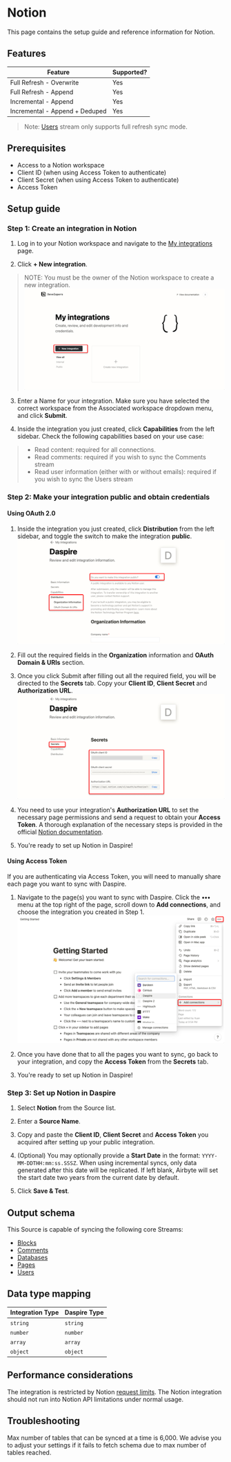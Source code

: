 # Notion

This page contains the setup guide and reference information for Notion.

## Features

| Feature | Supported? |
| --- | --- |
| Full Refresh - Overwrite | Yes |
| Full Refresh - Append | Yes |
| Incremental - Append | Yes |
| Incremental - Append + Deduped | Yes |

  > Note: [Users](https://developers.notion.com/reference/get-users) stream only supports full refresh sync mode.

## Prerequisites

* Access to a Notion workspace
* Client ID (when using Access Token to authenticate)
* Client Secret (when using Access Token to authenticate)
* Access Token

## Setup guide

### Step 1: Create an integration in Notion​

1. Log in to your Notion workspace and navigate to the [My integrations](https://www.notion.so/my-integrations) page.

2. Click **+ New integration**.

  > NOTE: You must be the owner of the Notion workspace to create a new integration.
![Notion New Integration](/docs/setup-guide/assets/images/notion-new-integration.jpg "Notion New Integratione")

3. Enter a Name for your integration. Make sure you have selected the correct workspace from the Associated workspace dropdown menu, and click **Submit**.

4. Inside the integration you just created, click **Capabilities** from the left sidebar. Check the following capabilities based on your use case:

  > * Read content: required for all connections.
  > * Read comments: required if you wish to sync the Comments stream
  > * Read user information (either with or without emails): required if you wish to sync the Users stream

### Step 2: Make your integration public and obtain credentials

#### Using OAuth 2.0

1. Inside the integration you just created, click **Distribution** from the left sidebar, and toggle the switch to make the integration **public**.
![Notion Public Distribution](/docs/setup-guide/assets/images/notion-distribution.jpg "Notion Public Distribution")

2. Fill out the required fields in the **Organization** information and **OAuth Domain & URIs** section.

3. Once you click Submit after filling out all the required field, you will be directed to the **Secrets** tab. Copy your **Client ID**, **Client Secret** and **Authorization URL**.
![Notion Secrets](/docs/setup-guide/assets/images/notion-secrets.jpg "Notion Secrets")

4. You need to use your integration's **Authorization URL** to set the necessary page permissions and send a request to obtain your **Access Token**. A thorough explanation of the necessary steps is provided in the official [Notion documentation](https://developers.notion.com/docs/authorization#public-integration-auth-flow-set-up).

5. You're ready to set up Notion in Daspire!

#### Using Access Token

If you are authenticating via Access Token, you will need to manually share each page you want to sync with Daspire.

1. Navigate to the page(s) you want to sync with Daspire. Click the **•••** menu at the top right of the page, scroll down to **Add connections**, and choose the integration you created in Step 1.
![Notion Add Connection](/docs/setup-guide/assets/images/notion-add-connection.jpg "Notion Add Connection")

2. Once you have done that to all the pages you want to sync, go back to your integration, and copy the **Access Token** from the **Secrets** tab.

3. You're ready to set up Notion in Daspire!

### Step 3: Set up Notion in Daspire

1. Select **Notion** from the Source list.

2. Enter a **Source Name**.

3. Copy and paste the **Client ID**, **Client Secret** and **Access Token** you acquired after setting up your public integration.

4. (Optional) You may optionally provide a **Start Date** in the format: `YYYY-MM-DDTHH:mm:ss.SSSZ`. When using incremental syncs, only data generated after this date will be replicated. If left blank, Airbyte will set the start date two years from the current date by default.

5. Click **Save & Test**.

## Output schema

This Source is capable of syncing the following core Streams:

* [Blocks](https://developers.notion.com/reference/retrieve-a-block)
* [Comments](https://developers.notion.com/reference/retrieve-a-comment)
* [Databases](https://developers.notion.com/reference/retrieve-a-database)
* [Pages](https://developers.notion.com/reference/retrieve-a-page)
* [Users](https://developers.notion.com/reference/get-users)

## Data type mapping

| Integration Type | Daspire Type |
| --- | --- |
| `string` | `string` |
| `number` | `number` |
| `array` | `array` |
| `object` | `object` |

## Performance considerations

The integration is restricted by Notion [request limits](https://developers.notion.com/reference/request-limits). The Notion integration should not run into Notion API limitations under normal usage.

## Troubleshooting

Max number of tables that can be synced at a time is 6,000. We advise you to adjust your settings if it fails to fetch schema due to max number of tables reached.
